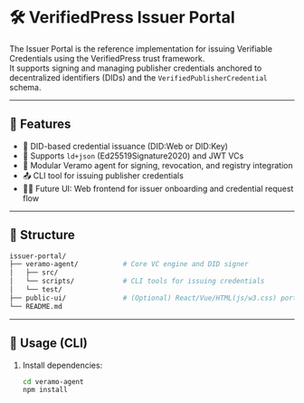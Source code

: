 # 🛠️ VerifiedPress Issuer Portal

The Issuer Portal is the reference implementation for issuing Verifiable Credentials using the VerifiedPress trust framework.  
It supports signing and managing publisher credentials anchored to decentralized identifiers (DIDs) and the `VerifiedPublisherCredential` schema.

---

## 🎯 Features

- 🔐 DID-based credential issuance (DID:Web or DID:Key)
- 🧾 Supports `ld+json` (Ed25519Signature2020) and JWT VCs
- 🧩 Modular Veramo agent for signing, revocation, and registry integration
- 📤 CLI tool for issuing publisher credentials
- 🧑‍💻 Future UI: Web frontend for issuer onboarding and credential request flow

---

## 🧱 Structure
```sh
issuer-portal/ 
├── veramo-agent/           # Core VC engine and DID signer 
│   ├── src/ 
│   └── scripts/            # CLI tools for issuing credentials 
│   └── test/
├── public-ui/              # (Optional) React/Vue/HTML(js/w3.css) portal frontend (WIP) 
└── README.md
```

---

## 🚀 Usage (CLI)

1. Install dependencies:
   ```bash
   cd veramo-agent
   npm install
